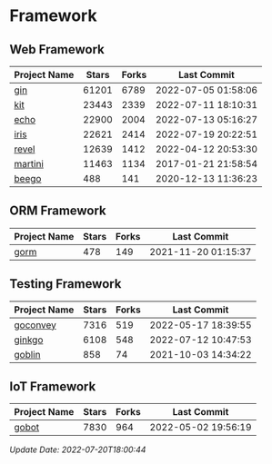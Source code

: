 # Framework

## Web Framework
| Project Name | Stars | Forks | Last Commit |
| ------------ | ----- | ----- | ----------- |
| [gin](https://github.com/gin-gonic/gin) | 61201 | 6789 | 2022-07-05 01:58:06 |
| [kit](https://github.com/go-kit/kit) | 23443 | 2339 | 2022-07-11 18:10:31 |
| [echo](https://github.com/labstack/echo) | 22900 | 2004 | 2022-07-13 05:16:27 |
| [iris](https://github.com/kataras/iris) | 22621 | 2414 | 2022-07-19 20:22:51 |
| [revel](https://github.com/revel/revel) | 12639 | 1412 | 2022-04-12 20:53:30 |
| [martini](https://github.com/go-martini/martini) | 11463 | 1134 | 2017-01-21 21:58:54 |
| [beego](https://github.com/astaxie/beego) | 488 | 141 | 2020-12-13 11:36:23 |

## ORM Framework
| Project Name | Stars | Forks | Last Commit |
| ------------ | ----- | ----- | ----------- |
| [gorm](https://github.com/jinzhu/gorm) | 478 | 149 | 2021-11-20 01:15:37 |

## Testing Framework
| Project Name | Stars | Forks | Last Commit |
| ------------ | ----- | ----- | ----------- |
| [goconvey](https://github.com/smartystreets/goconvey) | 7316 | 519 | 2022-05-17 18:39:55 |
| [ginkgo](https://github.com/onsi/ginkgo) | 6108 | 548 | 2022-07-12 10:47:53 |
| [goblin](https://github.com/franela/goblin) | 858 | 74 | 2021-10-03 14:34:22 |

## IoT Framework
| Project Name | Stars | Forks | Last Commit |
| ------------ | ----- | ----- | ----------- |
| [gobot](https://github.com/hybridgroup/gobot) | 7830 | 964 | 2022-05-02 19:56:19 |

*Update Date: 2022-07-20T18:00:44*